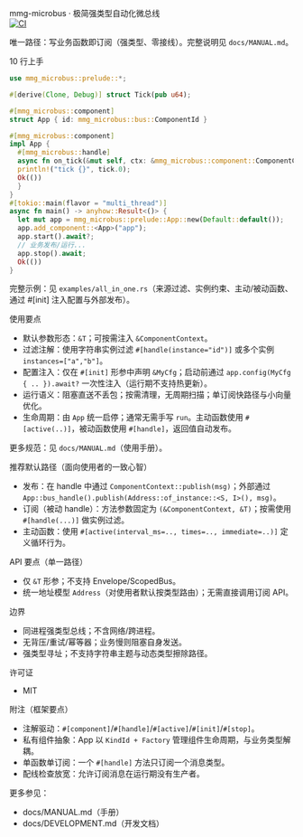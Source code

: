 mmg-microbus · 极简强类型自动化微总线  
[![CI](https://github.com/eternamaze/mmg-microbus/actions/workflows/ci.yml/badge.svg)](https://github.com/eternamaze/mmg-microbus/actions/workflows/ci.yml)

唯一路径：写业务函数即订阅（强类型、零接线）。完整说明见 `docs/MANUAL.md`。

10 行上手
```rust
use mmg_microbus::prelude::*;

#[derive(Clone, Debug)] struct Tick(pub u64);

#[mmg_microbus::component]
struct App { id: mmg_microbus::bus::ComponentId }

#[mmg_microbus::component]
impl App {
  #[mmg_microbus::handle]
  async fn on_tick(&mut self, ctx: &mmg_microbus::component::ComponentContext, tick: &Tick) -> anyhow::Result<()> {
  println!("tick {}", tick.0);
  Ok(())
  }
}
#[tokio::main(flavor = "multi_thread")]
async fn main() -> anyhow::Result<()> {
  let mut app = mmg_microbus::prelude::App::new(Default::default());
  app.add_component::<App>("app");
  app.start().await?;
  // 业务发布/运行...
  app.stop().await;
  Ok(())
}
```

完整示例：见 `examples/all_in_one.rs`（来源过滤、实例约束、主动/被动函数、通过 #[init] 注入配置与外部发布）。

使用要点
- 默认参数形态：`&T`；可按需注入 `&ComponentContext`。
- 过滤注解：使用字符串实例过滤 `#[handle(instance="id")]` 或多个实例 `instances=["a","b"]`。
- 配置注入：仅在 `#[init]` 形参中声明 `&MyCfg`；启动前通过 `app.config(MyCfg { .. }).await?` 一次性注入（运行期不支持热更新）。
- 运行语义：阻塞直送不丢包；按需清理，无周期扫描；单订阅快路径与小向量优化。
- 生命周期：由 `App` 统一启停；通常无需手写 `run`。主动函数使用 `#[active(..)]`，被动函数使用 `#[handle]`，返回值自动发布。

更多规范：见 `docs/MANUAL.md`（使用手册）。

推荐默认路径（面向使用者的一致心智）
- 发布：在 handle 中通过 `ComponentContext::publish(msg)`；外部通过 `App::bus_handle().publish(Address::of_instance::<S, I>(), msg)`。
- 订阅（被动 handle）：方法参数固定为 `(&ComponentContext, &T)`；按需使用 `#[handle(...)]` 做实例过滤。
- 主动函数：使用 `#[active(interval_ms=.., times=.., immediate=..)]` 定义循环行为。

API 要点（单一路径）
- 仅 `&T` 形参；不支持 Envelope/ScopedBus。
- 统一地址模型 `Address`（对使用者默认按类型路由）；无需直接调用订阅 API。

边界
- 同进程强类型总线；不含网络/跨进程。
- 无背压/重试/幂等器；业务慢则阻塞自身发送。
- 强类型寻址；不支持字符串主题与动态类型擦除路径。

许可证
- MIT

附注（框架要点）
- 注解驱动：`#[component]`/`#[handle]`/`#[active]`/`#[init]`/`#[stop]`。
- 私有组件抽象：App 以 `KindId + Factory` 管理组件生命周期，与业务类型解耦。
- 单函数单订阅：一个 `#[handle]` 方法只订阅一个消息类型。
- 配线检查放宽：允许订阅消息在运行期没有生产者。

更多参见：
- docs/MANUAL.md（手册）
- docs/DEVELOPMENT.md（开发文档）
